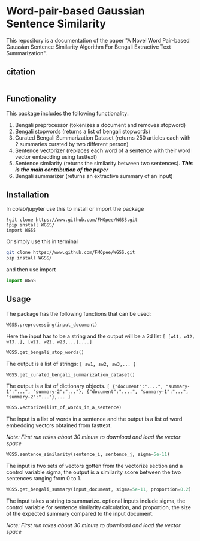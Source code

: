 # Word-pair-based Gaussian Sentence Similarity

This repository is a documentation of the paper "A Novel Word Pair-based Gaussian Sentence Similarity Algorithm For Bengali Extractive Text Summarization".

## citation

```

```

## Functionality

This package includes the following functionality:
1. Bengali preprocessor (tokenizes a document and removes stopword)
2. Bengali stopwords (returns a list of bengali stopwords)
3. Curated Bengali Summarization Dataset (returns 250 articles each with 2 summaries curated by two different person)
4. Sentence vectorizer (replaces each word of a sentence with their word vector embedding using fasttext)
5. Sentence similarity (returns the similarity between two sentences). ***This is the main contribution of the paper***
6. Bengali summarizer (returns an extractive summary of an input)

## Installation

In colab/jupyter use this to install or import the package
```jupyter
!git clone https://www.github.com/FMOpee/WGSS.git
!pip install WGSS/
import WGSS
```

Or simply use this in terminal
```sh
git clone https://www.github.com/FMOpee/WGSS.git
pip install WGSS/
```
and then use import
```python
import WGSS
```

## Usage

The package has the following functions that can be used:
```python
WGSS.preprocessing(input_document)
```
Here the input has to be a string and the output will be a 2d list `[ [w11, w12, w13..], [w21, w22, w23,...],...]`
```python
WGSS.get_bengali_stop_words()
```
The output is a list of strings: `[ sw1, sw2, sw3,... ]`
```python
WGSS.get_curated_bengali_summarization_dataset()
```
The output is a list of dictionary objects. `[ {"document":"....", "summary-1":"...", "summary-2":"..."}, {"document":"....", "summary-1":"...", "summary-2":"..."},... ]`
```python
WGSS.vectorize(list_of_words_in_a_sentence)
```
The input is a list of words in a sentence and the output is a list of word embedding vectors obtained from fasttext.

*Note: First run takes about 30 minute to download and load the vector space* 
```python
WGSS.sentence_similarity(sentence_i, sentence_j, sigma=5e-11)
```
The input is two sets of vectors gotten from the vectorize section and a control variable sigma, the output is a similarity score between the two sentences ranging from 0 to 1.
```python
WGSS.get_bengali_summary(input_document, sigma=5e-11, proportion=0.2)
```
The input takes a string to summarize. optional inputs include sigma, the control variable for sentence similarity calculation, and proportion, the size of the expected summary compared to the input document.

*Note: First run takes about 30 minute to download and load the vector space*
